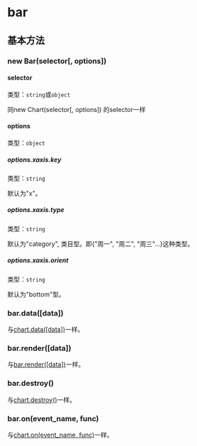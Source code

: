# bar

## 基本方法

### new Bar(selector[, options])

#### selector
类型：`string`或`object`

同new Chart(selector[, options]) 的selector一样

#### options
类型：`object`

##### options.xaxis.key
类型：`string`

默认为"x"。

##### options.xaxis.type
类型：`string`

默认为"category", 类目型。即{"周一", "周二", "周三"...}这种类型。

##### options.xaxis.orient
类型：`string`

默认为"bottom"型。

### bar.data([data])
与[chart.data([data])](./chart.md)一样。

### bar.render([data])

与[bar.render([data])](./chart.md)一样。


### bar.destroy()
与[chart.destroy()](./chart.md)一样。

### bar.on(event_name, func)
与[chart.on(event_name, func)](./chart.md)一样。


